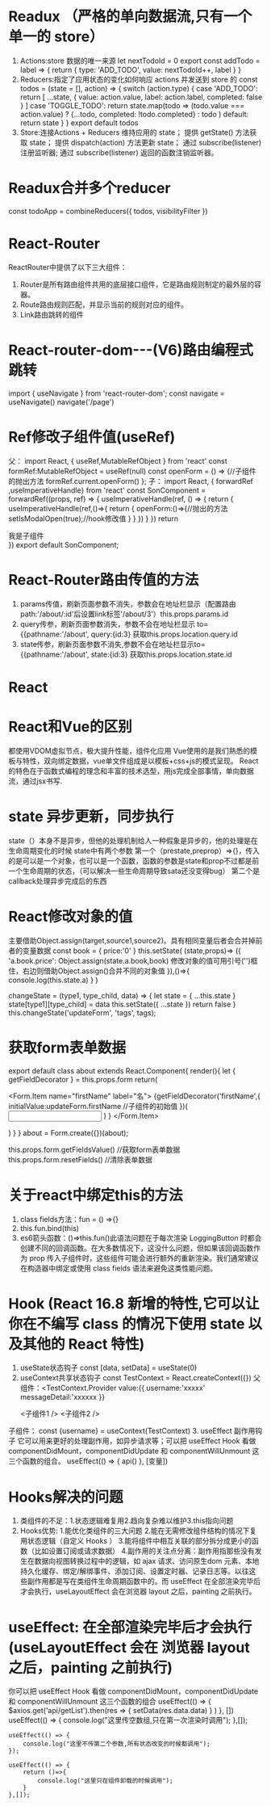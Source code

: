 # Readux （严格的单向数据流,只有一个单一的 store）
1. Actions:store 数据的唯一来源
let nextTodoId = 0
export const addTodo = label => {
  return {
    type: 'ADD_TODO',
    value: nextTodoId++,
    label
  }
}
2. Reducers:指定了应用状态的变化如何响应 actions 并发送到 store 的
   const todos = (state = [], action) => {
    switch (action.type) {
      case 'ADD_TODO':
        return [
          ...state,
          {
            value: action.value,
            label: action.label,
            completed: false
          }
        ]
      case 'TOGGLE_TODO':
        return state.map(todo =>
          (todo.value === action.value) 
            ? {...todo, completed: !todo.completed}
            : todo
        )
      default:
        return state
    }
  }
  export default todos
3. Store:连接Actions + Reducers
    维持应用的 state；
    提供 getState() 方法获取 state；
    提供 dispatch(action) 方法更新 state；
    通过 subscribe(listener) 注册监听器;
    通过 subscribe(listener) 返回的函数注销监听器。


# Readux合并多个reducer 
const todoApp = combineReducers({
  todos,
  visibilityFilter
})

# React-Router

ReactRouter中提供了以下三大组件：
1. Router是所有路由组件共用的底层接口组件，它是路由规则制定的最外层的容器。
2. Route路由规则匹配，并显示当前的规则对应的组件。
3. Link路由跳转的组件

# React-router-dom---(V6)路由编程式跳转
import { useNavigate } from 'react-router-dom';
  const navigate = useNavigate()
  navigate('/page')

# Ref修改子组件值(useRef)
父：
import React, { useRef,MutableRefObject } from 'react'
const formRef:MutableRefObject<any> = useRef(null)
const openForm = () => {//子组件的抛出方法
 formRef.current.openForm()
};
子：
import React, { forwardRef ,useImperativeHandle} from 'react'
const SonComponent = forwardRef((props, ref) => {
   useImperativeHandle(ref, () => {
       return {
           useImperativeHandle(ref,()=>{
            return {
              openForm:()=>{//抛出的方法
                setIsModalOpen(true);//hook修改值
              }
            }
          })
       }
   })
   return <div>我是子组件</div>
})
export default SonComponent;

<FormPages ref={formRef} />


# React-Router路由传值的方法
1. params传值，刷新页面参数不消失，参数会在地址栏显示（配置路由path:'/about/:id'后设置link标签'/about/3'）this.props.params.id
2. query传参，刷新页面参数消失，参数不会在地址栏显示 to={{pathname:'/about', query:{id:3} 获取this.props.location.query.id
3. state传参，刷新页面参数不消失,参数不会在地址栏显示to={{pathname:'/about', state:{id:3} 获取this.props.location.state.id 

# React

# React和Vue的区别
都使用VDOM虚拟节点，极大提升性能，组件化应用
Vue使用的是我们熟悉的模板与特性，双向绑定数据，vue单文件组成是以模板+css+js的模式呈现。
React的特色在于函数式编程的理念和丰富的技术选型，用js完成全部事情，单向数据流，通过jsx书写.

# state 异步更新，同步执行
state（）本身不是异步，但他的处理机制给人一种假象是异步的，他的处理是在生命周期变化的时候
state中有两个参数
第一个（prestate,preprop）=>{}，传入的是可以是一个对象，也可以是一个函数，函数的参数是state和prop不过都是前一个生命周期的状态，（可以解决一些生命周期导致sata还没变得bug）
第二个是callback处理异步完成后的东西

# React修改对象的值
主要借助Object.assign(target,source1,source2)。具有相同变量后者会合并掉前者的变量数据
    const book = {
        price:'0'
    }
    this.setState( (state,props)=> ({
     'a.book.price': Object.assign(state.a.book,book)
     修改对象的值可用引号('')框住，右边则借助Object.assign()合并不同的对象值
    }),()=>{
      console.log(this.state.a)
    }
  ) 

  changeState = (type1, type_child, data) => {
    let state = { ...this.state }
    state[type1][type_child] = data
    this.setState({ ...state })
    return false
  }
  this.changeState('updateForm', 'tags', tags);

  # 获取form表单数据
  export default class about extends React.Component{
    render(){
       let { getFieldDecorator } = this.props.form
       return(
            <Form name="basic1">
                <Form.Item name="firstName" label="名">
                  {getFieldDecorator('firstName',{
                      initialValue:updateForm.firstName //子组件的初始值
                  })(
                      <Input className='firstName' />
                  )
                  }
                </Form.Item>
            </Form>
       )
    }
  }
  about = Form.create({})(about);


  this.props.form.getFieldsValue() //获取form表单数据
  this.props.form.resetFields() //清除表单数据

  # 关于react中绑定this的方法 
  1. class fields方法：fun = () =>{}
  2. this.fun.bind(this)
  3. es6箭头函数：()=>this.fun()此语法问题在于每次渲染 LoggingButton 时都会创建不同的回调函数。在大多数情况下，这没什么问题，但如果该回调函数作为 prop 传入子组件时，这些组件可能会进行额外的重新渲染。我们通常建议在构造器中绑定或使用 class fields 语法来避免这类性能问题。

# Hook (React 16.8 新增的特性,它可以让你在不编写 class 的情况下使用 state 以及其他的 React 特性)
1. useState状态钩子
   const [data, setData] = useState(0)
2. useContext共享状态钩子
   const TestContext = React.createContext({})
   父组件：<TestContext.Provider
    value:{{
      username:'xxxxx'
      messageDetail:'xxxxxx
    }}
    >
      <div>
        <子组件1 />
        <子组件2 />
      </div>
    </TestContext.Provider>
  子组件： const {username} = useContext(TestContext)
3. useEffect 副作用钩子
    它可以用来更好的处理副作用，如异步请求等；可以把 useEffect Hook 看做 componentDidMount，componentDidUpdate 和 componentWillUnmount 这三个函数的组合。
   useEffect(() => {
    api()
  }, [变量])

# Hooks解决的问题
1. 类组件的不足：1.状态逻辑难复用2.趋向复杂难以维护3.this指向问题
2. Hooks优势: 1.能优化类组件的三大问题
              2.能在无需修改组件结构的情况下复用状态逻辑（自定义 Hooks ）
              3.能将组件中相互关联的部分拆分成更小的函数（比如设置订阅或请求数据）
              4.副作用的关注点分离：副作用指那些没有发生在数据向视图转换过程中的逻辑，如 ajax 请求、访问原生dom 元素、本地持久化缓存、绑定/解绑事件、添加订阅、设置定时器、记录日志等。以往这些副作用都是写在类组件生命周期函数中的。而 useEffect 在全部渲染完毕后才会执行，useLayoutEffect 会在浏览器 layout 之后，painting 之前执行。

# useEffect: 在全部渲染完毕后才会执行 (useLayoutEffect 会在 浏览器 layout 之后，painting 之前执行)
你可以把 useEffect Hook 看做 componentDidMount，componentDidUpdate 和 componentWillUnmount 这三个函数的组合
  useEffect(() => {
    $axios.get('api/getList').then(res => {
      setData(res.data.data)
    }
    )
  }, [])
 useEffect(() => {
        console.log("这里传空数组,只在第一次渲染时调用");
    },[]);

    useEffect(() => {
        console.log("这里不传第二个参数,所有状态改变的时候都调用");
    });

    useEffect(() => {
        return ()=>{
            console.log("这里只在组件卸载的时候调用");
        }
    },[]);

